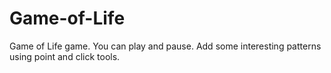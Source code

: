 # Game-of-Life
Game of Life game. You can play and pause. Add some interesting patterns using point and click tools. 
